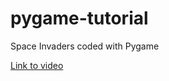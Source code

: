 # pygame-tutorial

Space Invaders coded with Pygame

[Link to video](https://www.youtube.com/watch?v=FfWpgLFMI7w)

